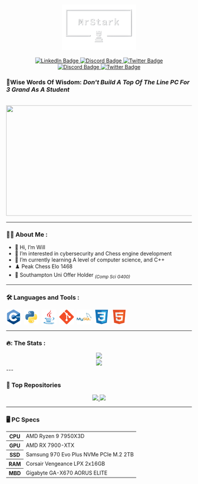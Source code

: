 <div id="header" align="center">
  <img src="Screenshot 2023-10-29 171855.png" width="200"/>
</div>

<div id="badges" align="center">
  <img src="https://komarev.com/ghpvc/?username=MrStark7797&style=for-the-badge&color=blue" alt="" align="center" margin-below="5px"/><br>
  <a href="https://www.linkedin.com/in/william-starkie-45913224b/" target="_blank">
    <img src="https://img.shields.io/badge/LinkedIn-blue?style=for-the-badge&logo=linkedin&logoColor=white" alt="LinkedIn Badge"/>
  </a>
  <a href="https://discordapp.com/users/270617943266557953" target="_blank">
    <img src="https://img.shields.io/badge/Discord-grey?style=for-the-badge&logo=discord&logoColor=white" alt="Discord Badge"/>
  </a>
  <a href="https://twitter.com/Mrstark7797" target="_blank">
    <img src="https://img.shields.io/badge/Twitter-blue?style=for-the-badge&logo=twitter&logoColor=white" alt="Twitter Badge"/>
  </a><br>
  <a href="https://steamcommunity.com/id/TheRealMrStark123/" target="_blank">
    <img src="https://img.shields.io/badge/Steam-blue?style=for-the-badge&logo=steam&logoColor=white" alt="Discord Badge"/>
  </a>
  <a href="https://www.chess.com/member/willstarkie" target="_blank">
    <img src="https://img.shields.io/badge/Chess-grey?style=for-the-badge&logo=lichess&logoColor=white" alt="Twitter Badge"/>
  </a>
</div>


<div>
  <h3><strong> 🎱Wise Words Of Wisdom:</strong> <em>Don't Build A Top Of The Line PC For 3 Grand As A Student</em></h3>
  <br>
</div>

<div align="center">
  <img src="https://media.giphy.com/media/v1.Y2lkPTc5MGI3NjExeWo3Ymk1bng3bTBkMjA2bnNkNzNkeXk2ZmE3dTJzbGRraXhrdmUxaCZlcD12MV9pbnRlcm5hbF9naWZfYnlfaWQmY3Q9Zw/WxJLwDBAXDsW1fqZ3v/giphy.gif" width="600" height="300"/>
</div>

---

### 👨‍💻 About Me :

- 👋 Hi, I’m Will
- 👀 I’m interested in cybersecurity and Chess engine development
- 🌱 I’m currently learning A level of computer science, and C++
- ♟️ Peak Chess Elo 1468
- 🏫 Southampton Uni Offer Holder <i><sub>(Comp Sci G400)</sub></i>


---

### 🛠️ Languages and Tools :

<div>
  <img src="https://github.com/devicons/devicon/blob/master/icons/cplusplus/cplusplus-original.svg" width="40" height="40"/>&nbsp;
  <img src="https://github.com/devicons/devicon/blob/master/icons/python/python-original.svg" width="40" height="40"/>&nbsp;
  <img src="https://github.com/devicons/devicon/blob/master/icons/java/java-original.svg" width="40" height="40"/>&nbsp;
  <img src="https://github.com/devicons/devicon/blob/master/icons/git/git-original.svg" width="40" height="40"/>&nbsp;
  <img src="https://github.com/devicons/devicon/blob/master/icons/mysql/mysql-original-wordmark.svg" width="40" height="40"/>&nbsp;
  <img src="https://github.com/devicons/devicon/blob/master/icons/css3/css3-original.svg" width="40" height="40"/>&nbsp;
  <img src="https://github.com/devicons/devicon/blob/master/icons/html5/html5-original.svg" width="40" height="40"/>&nbsp;
</div>


---

### 🔥: The Stats :
<div align="center">
<img src="https://github-readme-stats.vercel.app/api?username=MrStark7797&show_icons=true&theme=merko&hide=prs,contribs"><br>
<img src=https://github-readme-stats.vercel.app/api/top-langs/?username=MrStark7797&show_icons=true&theme=merko&layout=donut&cache_seconds=3600">

</div>
---

### :pushpin: Top Repositories
<div align="center">
  <a href="https://github.com/MrStark7797/CppChessEngine">
    <img src="https://github-readme-stats.vercel.app/api/pin/?username=MrStark7797&repo=CppChessEngine&theme=merko" />
  </a>
  <a href="https://github.com/MrStark7797/Chess-Engine-Web">
    <img src="https://github-readme-stats.vercel.app/api/pin/?username=MrStark7797&repo=Chess-Engine-Web&theme=merko" />
  </a>
</div>

---

### 🖥️ PC Specs


  <table align="center">
    <tr>
      <th>CPU</th>
      <td>AMD Ryzen 9 7950X3D</td>
    </tr>
    <tr>
      <th>GPU</th>
      <td>AMD RX 7900-XTX</td>
    </tr>
    <tr>
      <th>SSD</th>
      <td>Samsung 970 Evo Plus NVMe PCIe M.2 2TB</td>
    </tr>
    <tr>
      <th>RAM</th>
      <td>Corsair Vengeance LPX 2x16GB</td>
    </tr>
    <tr>
      <th>MBD</th>
      <td>Gigabyte GA-X670 AORUS ELITE</td>
    </tr>
  </table>
